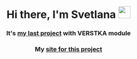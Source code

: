 <h1 align="center">Hi there, I'm Svetlana
<img src="https://github.com/blackcater/blackcater/raw/main/images/Hi.gif" height="32"/></h1>
<h3 align="center">It's <a href="https://github.com/ivanovasun/zakrivayuschiy-teg-f.git">my last project</a> with VERSTKA module</h3>
<h3 align="center">My <a href="https://ivanovasun.github.io/zakrivayuschiy-teg-f/">site  for this project</h3>
